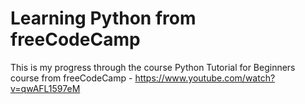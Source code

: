 # Learning Python from freeCodeCamp

This is my progress through the course Python Tutorial for Beginners course from freeCodeCamp - https://www.youtube.com/watch?v=qwAFL1597eM
